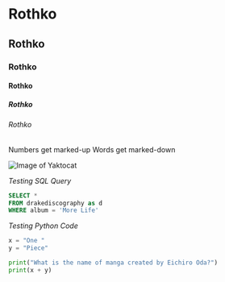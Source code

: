 # Rothko
## Rothko
### Rothko
#### Rothko
##### Rothko
###### Rothko

Numbers get marked-up
Words get marked-down

![Image of Yaktocat](https://octodex.github.com/images/yaktocat.png)

*Testing SQL Query*
```sql
SELECT *
FROM drakediscography as d
WHERE album = 'More Life'
```

*Testing Python Code*
```python
x = "One "
y = "Piece"

print("What is the name of manga created by Eichiro Oda?")
print(x + y)
```
